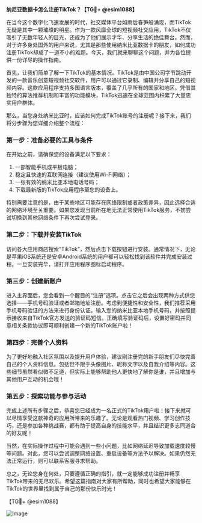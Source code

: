 **纳尼亚数据卡怎么注册TikTok？【TG💪+ @esim1088】**

在当今这个数字化飞速发展的时代，社交媒体平台如雨后春笋般涌现，而TikTok无疑是其中一颗璀璨的明星。作为一款风靡全球的短视频社交应用，TikTok不仅吸引了无数年轻人的目光，还成为了他们展示才华、分享生活的绝佳舞台。然而，对于许多身处国外的用户来说，尤其是那些使用纳米比亚数据卡的朋友，如何成功注册TikTok却成了一道不小的难题。今天，我们就来聊聊这个问题，并为各位提供一份详尽的操作指南。

首先，让我们简单了解一下TikTok的基本情况。TikTok是由中国公司字节跳动开发的一款音乐创意短视频社交软件，用户可以通过它录制、编辑并分享自己的短视频内容。这款应用程序支持多国语言版本，覆盖了几乎所有的国家和地区。凭借其独特的算法推荐机制和丰富的功能模块，TikTok迅速在全球范围内积累了大量忠实用户群体。

那么，当您身处纳米比亚时，应该如何完成TikTok账号的注册呢？接下来，我们将分步骤为您详细介绍整个流程：

### 第一步：准备必要的工具与条件

在开始之前，请确保您的设备满足以下要求：
1. 一部智能手机或平板电脑；
2. 稳定且快速的互联网连接（建议使用Wi-Fi网络）；
3. 一张有效的纳米比亚本地电话号码；
4. 下载最新版的TikTok应用程序至您的设备上。

特别需要注意的是，由于某些地区可能存在网络限制或者政策差异，因此选择合适的网络环境至关重要。如果您发现当前所在地无法正常使用TikTok服务，不妨尝试切换到其他网络条件下再次尝试登录。

### 第二步：下载并安装TikTok

访问各大应用商店搜索“TikTok”，然后点击下载按钮进行安装。通常情况下，无论是苹果iOS系统还是安卓Android系统的用户都可以轻松找到该软件并完成安装过程。一旦安装完毕，请打开应用程序图标启动程序。

### 第三步：创建新账户

进入主界面后，您会看到一个醒目的“注册”选项。点击它之后会出现两种方式供您选择——手机号码验证或者邮箱地址注册。考虑到便捷性和安全性，我们推荐采用手机号码验证的方法来进行身份认证。输入您的纳米比亚本地手机号码，并按照提示接收来自TikTok官方发送的验证码短信。正确填写验证码后，设置好密码并同意相关条款协议即可顺利创建一个新的TikTok账户啦！

### 第四步：完善个人资料

为了更好地融入社区氛围以及提升用户体验，建议刚注册完的新手朋友们尽快完善自己的个人资料信息。包括但不限于头像图片、昵称文字以及自我介绍等内容。这些细节虽然看似微不足道，但实际上能够帮助他人更快地了解你是谁，并且增加与其他用户互动的机会哦！

### 第五步：探索功能与参与活动

完成上述所有步骤之后，恭喜您已经成为一名正式的TikTok用户啦！接下来就可以尽情享受这款神奇的应用所带来的乐趣了。无论是观看热门视频、学习创作技巧，还是参加各种挑战赛，都有助于提高自身的技能水平，并且结识更多志同道合的好友呢！

当然，在实际操作过程中可能会遇到一些小问题，比如网络延迟导致加载速度较慢等问题。对此，您可以尝试调整网络设置、重启设备等方法予以解决。如果仍然无法正常运行，则可以联系客服寻求帮助。

总之，无论您身在何处，只要遵循正确的指引，就一定能够成功注册并畅享TikTok带来的无尽欢乐。希望这篇指南对大家有所帮助，同时也希望大家能够在TikTok的世界里找到属于自己的那份快乐时光！

【TG💪+ @esim1088】

![Image](https://i.postimg.cc/4NQfJmqS/Snipaste-2025-05-13-00-14-12.png)